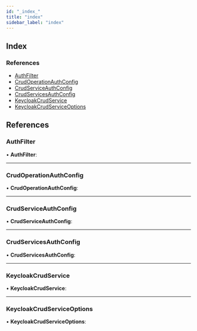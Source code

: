 ```yaml
---
id: "_index_"
title: "index"
sidebar_label: "index"
---
```


## Index

### References

* [AuthFilter](_index_.md#authfilter)
* [CrudOperationAuthConfig](_index_.md#crudoperationauthconfig)
* [CrudServiceAuthConfig](_index_.md#crudserviceauthconfig)
* [CrudServicesAuthConfig](_index_.md#crudservicesauthconfig)
* [KeycloakCrudService](_index_.md#keycloakcrudservice)
* [KeycloakCrudServiceOptions](_index_.md#keycloakcrudserviceoptions)

## References

###  AuthFilter

• **AuthFilter**:

___

###  CrudOperationAuthConfig

• **CrudOperationAuthConfig**:

___

###  CrudServiceAuthConfig

• **CrudServiceAuthConfig**:

___

###  CrudServicesAuthConfig

• **CrudServicesAuthConfig**:

___

###  KeycloakCrudService

• **KeycloakCrudService**:

___

###  KeycloakCrudServiceOptions

• **KeycloakCrudServiceOptions**:
